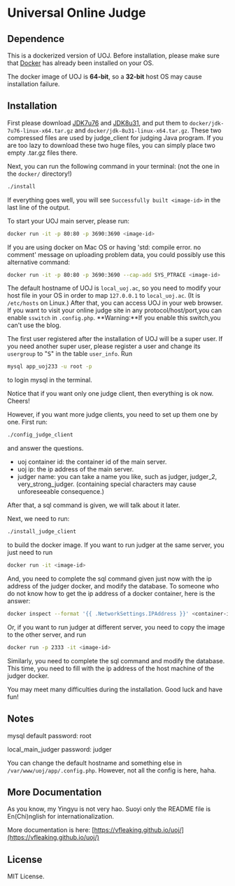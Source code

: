# Universal Online Judge

## Dependence
This is a dockerized version of UOJ. Before installation, please make sure that [Docker](https://www.docker.com/) has already been installed on your OS.

The docker image of UOJ is **64-bit**, so a **32-bit** host OS may cause installation failure.

## Installation
First please download [JDK7u76](http://www.oracle.com/technetwork/java/javase/downloads/java-archive-downloads-javase7-521261.html#jdk-7u76-oth-JPR) and [JDK8u31](http://www.oracle.com/technetwork/java/javase/downloads/java-archive-javase8-2177648.html#jdk-8u31-oth-JPR), and put them to `docker/jdk-7u76-linux-x64.tar.gz` and `docker/jdk-8u31-linux-x64.tar.gz`. These two compressed files are used by judge\_client for judging Java program. If you are too lazy to download these two huge files, you can simply place two empty .tar.gz files there.

Next, you can run the following command in your terminal: (not the one in the `docker/` directory!)
```sh
./install
```
If everything goes well, you will see `Successfully built <image-id>` in the last line of the output.

To start your UOJ main server, please run:
```sh
docker run -it -p 80:80 -p 3690:3690 <image-id>
```
If you are using docker on Mac OS or having 'std: compile error. no comment' message on uploading problem data, you could possibly use this alternative command:
```sh
docker run -it -p 80:80 -p 3690:3690 --cap-add SYS_PTRACE <image-id>
```

The default hostname of UOJ is `local_uoj.ac`, so you need to modify your host file in your OS in order to map `127.0.0.1` to `local_uoj.ac`. (It is `/etc/hosts` on Linux.) After that, you can access UOJ in your web browser.
If you want to visit your online judge site in any protocol/host/port,you can enable `sswitch` in `.config.php`. **Warning:**If you enable this switch,you can't use the blog.

The first user registered after the installation of UOJ will be a super user. If you need another super user, please register a user and change its `usergroup` to "<samp>S</samp>" in the table `user_info`. Run
```sh
mysql app_uoj233 -u root -p
```
to login mysql in the terminal.

Notice that if you want only one judge client, then everything is ok now. Cheers!

However, if you want more judge clients, you need to set up them one by one. First run:
```sh
./config_judge_client
```
and answer the questions.

* uoj container id: the container id of the main server.
* uoj ip: the ip address of the main server.
* judger name: you can take a name you like, such as judger, judger\_2, very\_strong\_judger. (containing special characters may cause  unforeseeable consequence.)

After that, a sql command is given, we will talk about it later.

Next, we need to run:
```sh
./install_judge_client
```
to build the docker image. If you want to run judger at the same server, you just need to run
```sh
docker run -it <image-id>
```
And, you need to complete the sql command given just now with the ip address of the judger docker, and modify the database. To someone who do not know how to get the ip address of a docker container, here is the answer:
```sh
docker inspect --format '{{ .NetworkSettings.IPAddress }}' <container-id>
```

Or, if you want to run judger at different server, you need to copy the image to the other server, and run
```sh
docker run -p 2333 -it <image-id>
```
Similarly, you need to complete the sql command and modify the database. This time, you need to fill with the ip address of the host machine of the judger docker.

You may meet many difficulties during the installation. Good luck and have fun!

## Notes

mysql default password: root

local\_main\_judger password: judger

You can change the default hostname and something else in `/var/www/uoj/app/.config.php`. However, not all the config is here, haha.

## More Documentation
As you know, my Yingyu is not very hao. Suoyi only the README file is En(Chi)nglish for internationalization.

More documentation is here: [https://vfleaking.github.io/uoj/](https://vfleaking.github.io/uoj/)

## License
MIT License.
